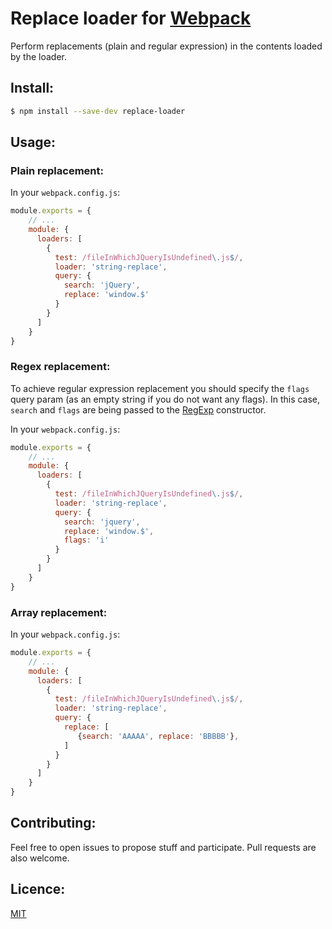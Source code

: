 # Replace loader for [Webpack](http://webpack.github.io/)

Perform replacements (plain and regular expression) in the contents loaded by the loader.

## Install:

```bash
$ npm install --save-dev replace-loader
```

## Usage:

### Plain replacement:

In your `webpack.config.js`:

```javascript
module.exports = {
    // ...
    module: {
      loaders: [
        {
          test: /fileInWhichJQueryIsUndefined\.js$/,
          loader: 'string-replace',
          query: {
            search: 'jQuery',
            replace: 'window.$'
          }
        }
      ]
    }
}
```

### Regex replacement:

To achieve regular expression replacement you should specify the `flags` query param
(as an empty string if you do not want any flags). In this case, `search` and `flags` are being
passed to the [RegExp](https://developer.mozilla.org/en-US/docs/Web/JavaScript/Reference/Global_Objects/RegExp) constructor.

In your `webpack.config.js`:

```javascript
module.exports = {
    // ...
    module: {
      loaders: [
        {
          test: /fileInWhichJQueryIsUndefined\.js$/,
          loader: 'string-replace',
          query: {
            search: 'jquery',
            replace: 'window.$',
            flags: 'i'
          }
        }
      ]
    }
}
```

### Array replacement:

In your `webpack.config.js`:

```javascript
module.exports = {
    // ...
    module: {
      loaders: [
        {
          test: /fileInWhichJQueryIsUndefined\.js$/,
          loader: 'string-replace',
          query: {
            replace: [
               {search: 'AAAAA', replace: 'BBBBB'},
            ]
          }
        }
      ]
    }
}
```

## Contributing:

Feel free to open issues to propose stuff and participate. Pull requests are also welcome.

## Licence:

[MIT](http://en.wikipedia.org/wiki/MIT_License)
